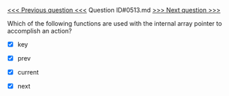 [<<< Previous question <<<](0512.md)  Question ID#0513.md  [>>> Next question >>>](0514.md) 

Which of the following functions are used with the internal array pointer to accomplish an action?




- [x]  key

- [x]  prev

- [x]  current

- [x]  next

